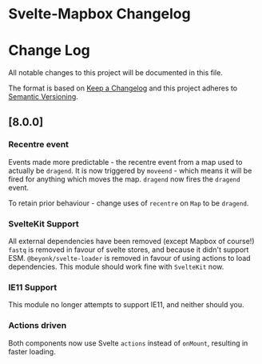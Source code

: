 # Svelte-Mapbox Changelog

# Change Log
All notable changes to this project will be documented in this file.
 
The format is based on [Keep a Changelog](http://keepachangelog.com/)
and this project adheres to [Semantic Versioning](http://semver.org/).
 
## [8.0.0]

### Recentre event
  
Events made more predictable - the recentre event from a map used to actually be `dragend`. It is now triggered by `moveend` - which means it will be fired for anything which moves the map. `dragend` now fires the `dragend` event.

To retain prior behaviour - change uses of `recentre` on `Map` to be `dragend`.
 
### SvelteKit Support

All external dependencies have been removed (except Mapbox of course!)
`fastq` is removed in favour of svelte stores, and because it didn't support ESM.
`@beyonk/svelte-loader` is removed in favour of using actions to load dependencies.
This module should work fine with `SvelteKit` now.

### IE11 Support

This module no longer attempts to support IE11, and neither should you.

### Actions driven

Both components now use Svelte `actions` instead of `onMount`, resulting in faster loading.